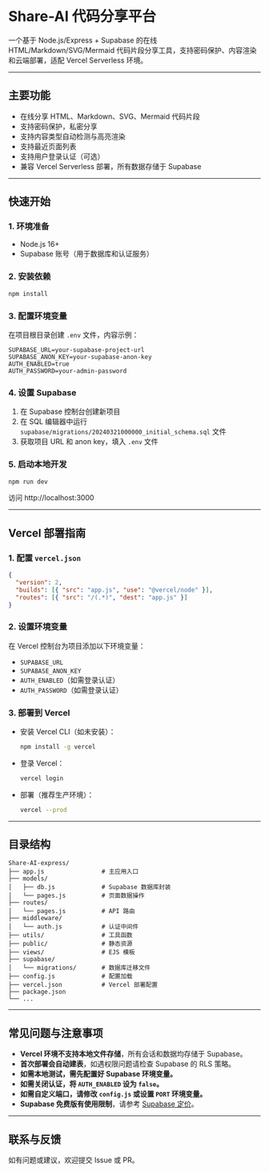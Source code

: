 # Share-AI 代码分享平台

一个基于 Node.js/Express + Supabase 的在线 HTML/Markdown/SVG/Mermaid 代码片段分享工具，支持密码保护、内容渲染和云端部署，适配 Vercel Serverless 环境。

---

## 主要功能

- 在线分享 HTML、Markdown、SVG、Mermaid 代码片段
- 支持密码保护，私密分享
- 支持内容类型自动检测与高亮渲染
- 支持最近页面列表
- 支持用户登录认证（可选）
- 兼容 Vercel Serverless 部署，所有数据存储于 Supabase

---

## 快速开始

### 1. 环境准备
- Node.js 16+
- Supabase 账号（用于数据库和认证服务）

### 2. 安装依赖
```bash
npm install
```

### 3. 配置环境变量
在项目根目录创建 `.env` 文件，内容示例：
```
SUPABASE_URL=your-supabase-project-url
SUPABASE_ANON_KEY=your-supabase-anon-key
AUTH_ENABLED=true
AUTH_PASSWORD=your-admin-password
```

### 4. 设置 Supabase
1. 在 Supabase 控制台创建新项目
2. 在 SQL 编辑器中运行 `supabase/migrations/20240321000000_initial_schema.sql` 文件
3. 获取项目 URL 和 anon key，填入 `.env` 文件

### 5. 启动本地开发
```bash
npm run dev
```
访问 http://localhost:3000

---

## Vercel 部署指南

### 1. 配置 `vercel.json`
```json
{
  "version": 2,
  "builds": [{ "src": "app.js", "use": "@vercel/node" }],
  "routes": [{ "src": "/(.*)", "dest": "app.js" }]
}
```

### 2. 设置环境变量
在 Vercel 控制台为项目添加以下环境变量：
- `SUPABASE_URL`
- `SUPABASE_ANON_KEY`
- `AUTH_ENABLED`（如需登录认证）
- `AUTH_PASSWORD`（如需登录认证）

### 3. 部署到 Vercel
- 安装 Vercel CLI（如未安装）：
  ```bash
  npm install -g vercel
  ```
- 登录 Vercel：
  ```bash
  vercel login
  ```
- 部署（推荐生产环境）：
  ```bash
  vercel --prod
  ```

---

## 目录结构

```
Share-AI-express/
├── app.js                # 主应用入口
├── models/
│   ├── db.js             # Supabase 数据库封装
│   └── pages.js          # 页面数据操作
├── routes/
│   └── pages.js          # API 路由
├── middleware/
│   └── auth.js           # 认证中间件
├── utils/                # 工具函数
├── public/               # 静态资源
├── views/                # EJS 模板
├── supabase/
│   └── migrations/       # 数据库迁移文件
├── config.js             # 配置加载
├── vercel.json           # Vercel 部署配置
├── package.json
└── ...
```

---

## 常见问题与注意事项

- **Vercel 环境不支持本地文件存储**，所有会话和数据均存储于 Supabase。
- **首次部署会自动建表**，如遇权限问题请检查 Supabase 的 RLS 策略。
- **如需本地测试，需先配置好 Supabase 环境变量。**
- **如需关闭认证，将 `AUTH_ENABLED` 设为 `false`。**
- **如需自定义端口，请修改 `config.js` 或设置 `PORT` 环境变量。**
- **Supabase 免费版有使用限制**，请参考 [Supabase 定价](https://supabase.com/pricing)。

---

## 联系与反馈

如有问题或建议，欢迎提交 Issue 或 PR。 
